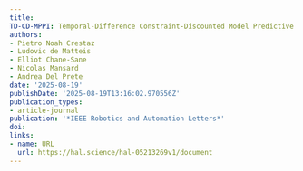 ```yaml
---
title: 
TD-CD-MPPI: Temporal-Difference Constraint-Discounted Model Predictive Path Integral Control
authors:
- Pietro Noah Crestaz
- Ludovic de Matteis
- Elliot Chane-Sane
- Nicolas Mansard 
- Andrea Del Prete
date: '2025-08-19'
publishDate: '2025-08-19T13:16:02.970556Z'
publication_types:
- article-journal
publication: '*IEEE Robotics and Automation Letters*'
doi: 
links:
- name: URL
  url: https://hal.science/hal-05213269v1/document
---
```


